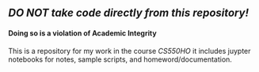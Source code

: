 ## *DO NOT take code directly from this repository!*
#### Doing so is a violation of Academic Integrity

This is a repository for my work in the course *CS550HO* it includes juypter notebooks for notes, sample scripts, and homeword/documentation.